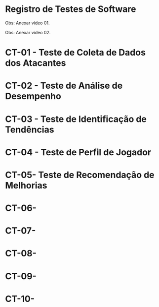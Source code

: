# Registro de Testes de Software

Obs: Anexar vídeo 01.


Obs: Anexar vídeo 02.


# CT-01 - Teste de Coleta de Dados dos Atacantes

# CT-02 - Teste de Análise de Desempenho

# CT-03 - Teste de Identificação de Tendências

# CT-04 - Teste de Perfil de Jogador

# CT-05-  Teste de Recomendação de Melhorias

# CT-06-

# CT-07-

# CT-08-

# CT-09-

# CT-10-


